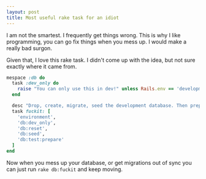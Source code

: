 ```yaml
---
layout: post
title: Most useful rake task for an idiot
---
```


I am not the smartest. I frequently get things wrong. This is why I like programming, you can go fix things when you mess up. I would make a really bad surgon.

Given that, I love this rake task. I didn't come up with the idea, but not sure exactly where it came from.

```ruby
mespace :db do
  task :dev_only do
    raise "You can only use this in dev!" unless Rails.env == 'development'
  end

  desc "Drop, create, migrate, seed the development database. Then prepare the test database."
  task fuckit: [
    'environment',
    'db:dev_only',
    'db:reset',
    'db:seed',
    'db:test:prepare'
  ]
end
```

Now when you mess up your database, or get migrations out of sync you can just run `rake db:fuckit` and keep moving.

